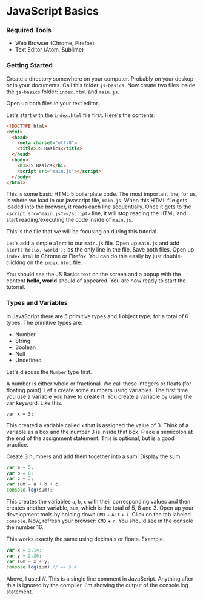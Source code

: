 # JavaScript Basics

### Required Tools
* Web Browser (Chrome, Firefox)
* Text Editor (Atom, Sublime)

### Getting Started
Create a directory somewhere on your computer. Probably on your deskop or in your documents. Call this folder `js-basics`. Now create two files inside the `js-basics` folder: `index.html` and `main.js`.

Open up both files in your text editor.

Let's start with the `index.html` file first. Here's the contents:
```html
<!DOCTYPE html>
<html>
  <head>
    <meta charset="utf-8">
    <title>JS Basics</title>
  </head>
  <body>
    <h1>JS Basics</h1>
    <script src="main.js"></script>
  </body>
</html>
```

This is some basic HTML 5 boilerplate code. The most important line, for us, is where we load in our javascript file, `main.js`. When this HTML file gets loaded into the browser, it reads each line sequentially. Once it gets to the `<script src="main.js"></script>` line, it will stop reading the HTML and start reading/executing the code inside of `main.js`.

This is the file that we will be focusing on during this tutorial.

Let's add a simple `alert` to our `main.js` file. Open up `main.js` and add `alert('hello, world');` as the only line in the file. Save both files. Open up `index.html` in Chrome or Firefox. You can do this easily by just double-clicking on the `index.html` file.

You should see the JS Basics text on the screen and a popup with the content **hello, world** should of appeared. You are now ready to start the tutorial.

### Types and Variables
In JavaScript there are 5 primitive types and 1 object type, for a total of 6 types. The primitive types are:
- Number
- String
- Boolean
- Null
- Undefined

Let's discuss the `Number` type first.

A number is either whole or fractional. We call these integers or floats (for floating point). Let's create some numbers using variables. The first time you use a variable you have to create it. You create a variable by using the `var` keyword. Like this.

`var x = 3;`

This created a variable called `x` that is assigned the value of 3. Think of a variable as a box and the number 3 is inside that box. Place a semicolon at the end of the assignment statement. This is optional, but is a good practice. 

Create 3 numbers and add them together into a sum. Display the sum.

```js
var a = 5;
var b = 8;
var c = 3;
var sum = a + b + c;
console.log(sum);
```

This creates the variables `a`, `b`, `c` with their corresponding values and then creates another variable, `sum`, which is the total of 5, 8 and 3. Open up your development tools by holding down `CMD` + `ALT` + `i`. Click on the tab labeled `console`. Now, refresh your browser: `CMD` + `r`. You should see in the console the number 16.

This works exactly the same using decimals or floats. Example.

```js
var x = 3.14;
var y = 2.26;
var sum = x + y;
console.log(sum) // => 5.4
```

Above, I used //. This is a single line comment in JavaScript. Anything after this is ignored by the compiler. I'm showing the output of the console.log statement.

